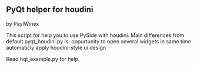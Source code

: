 PyQt helper for houdini
--------------------------

by PaylWinex

This script for help you to use PySide with houdini.
Main differences from default pyqt_houdini.py is:
  oppurtunity to open several widgets in same time
  automaticly apply houdini-style ui design


Read hqt_example.py for help.
